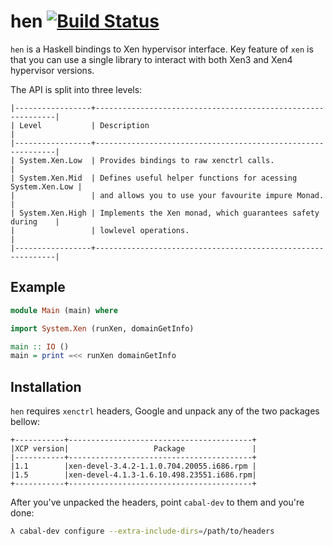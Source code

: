 hen [![Build Status][travis-img]][travis]
===

[travis]: http://travis-ci.org/selectel/hen
[travis-img]: https://secure.travis-ci.org/selectel/hen.png

`hen` is a Haskell bindings to Xen hypervisor interface. Key feature of
`xen` is that you can use a single library to interact with both Xen3 and
Xen4 hypervisor versions.

The API is split into three levels:

```
|-----------------+-------------------------------------------------------------|
| Level           | Description                                                 |
|-----------------+-------------------------------------------------------------|
| System.Xen.Low  | Provides bindings to raw xenctrl calls.                     |
| System.Xen.Mid  | Defines useful helper functions for acessing System.Xen.Low |
|                 | and allows you to use your favourite impure Monad.          |
| System.Xen.High | Implements the Xen monad, which guarantees safety during    |
|                 | lowlevel operations.                                        |
|-----------------+-------------------------------------------------------------|
```

Example
-------

```haskell
module Main (main) where

import System.Xen (runXen, domainGetInfo)

main :: IO ()
main = print =<< runXen domainGetInfo
```

Installation
------------

`hen` requires `xenctrl` headers, Google and unpack any of the two packages bellow:

```
+-----------+-----------------------------------------+
|XCP version|                   Package               |
|-----------+-----------------------------------------+
|1.1        |xen-devel-3.4.2-1.1.0.704.20055.i686.rpm |
|1.5        |xen-devel-4.1.3-1.6.10.498.23551.i686.rpm|
+-----------+-----------------------------------------+
```

After you've unpacked the headers, point `cabal-dev` to them and you're done:

```bash
λ cabal-dev configure --extra-include-dirs=/path/to/headers
```
